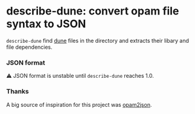 # describe-dune: convert opam file syntax to JSON

`describe-dune` find [dune](https://dune.readthedocs.io/en/stable/reference/dune/index.html)
files in the directory and extracts their libary and file dependencies.

### JSON format

⚠️ JSON format is unstable until `describe-dune` reaches 1.0.

<!-- TODO: schema -->

### Thanks

A big source of inspiration for this project was
[opam2json](https://github.com/tweag/opam2json).
